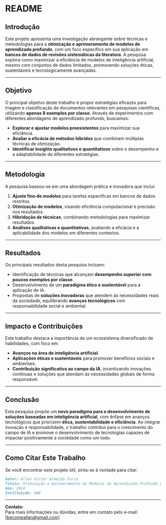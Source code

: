 # README

## Introdução

Este projeto apresenta uma investigação abrangente sobre técnicas e metodologias para a **otimização e aprimoramento de modelos de aprendizado profundo**, com um foco específico em sua aplicação em **bancos de dados de revisões sistemáticas da literatura**. A pesquisa explora como maximizar a eficiência de modelos de inteligência artificial, mesmo com conjuntos de dados limitados, promovendo soluções éticas, sustentáveis e tecnologicamente avançadas.

---

## Objetivo

O principal objetivo deste trabalho é propor estratégias eficazes para triagem e classificação de documentos relevantes em pesquisas científicas, utilizando **apenas 8 exemplos por classe**. Através de experimentos com diferentes abordagens de aprendizado profundo, buscamos:

- **Explorar e ajustar modelos preexistentes** para maximizar sua eficiência.
- **Avaliar a eficácia de métodos híbridos** que combinam múltiplas técnicas de otimização.
- **Identificar insights qualitativos e quantitativos** sobre o desempenho e a adaptabilidade de diferentes estratégias.

---

## Metodologia

A pesquisa baseou-se em uma abordagem prática e inovadora que inclui:

1. **Ajuste fino de modelos** para tarefas específicas em bancos de dados restritos.
2. **Otimização de modelos**, visando eficiência computacional e precisão nos resultados.
3. **Hibridação de técnicas**, combinando metodologias para maximizar resultados.
4. **Análises qualitativas e quantitativas**, avaliando a eficácia e a aplicabilidade dos modelos em diferentes contextos.

---

## Resultados

Os principais resultados desta pesquisa incluem:

- Identificação de técnicas que alcançam **desempenho superior com poucos exemplos por classe**.
- Desenvolvimento de um **paradigma ético e sustentável** para a aplicação de IA.
- Propostas de **soluções inovadoras** que atendem às necessidades reais da sociedade, equilibrando **avanços tecnológicos** com responsabilidade social e ambiental.

---

## Impacto e Contribuições

Este trabalho destaca a importância de um ecossistema diversificado de habilidades, com foco em:

- **Avanços na área de inteligência artificial**.
- **Aplicações éticas e sustentáveis** para promover benefícios sociais e ambientais.
- **Contribuição significativa ao campo da IA**, incentivando inovações contínuas e soluções que atendam às necessidades globais de forma responsável.

---

## Conclusão

Esta pesquisa propõe um **novo paradigma para o desenvolvimento de soluções baseadas em inteligência artificial**, com ênfase em avanços tecnológicos que priorizem **ética, sustentabilidade e eficiência**. Ao integrar inovação e responsabilidade, o trabalho contribui para o crescimento do campo de IA e promove o desenvolvimento de tecnologias capazes de impactar positivamente a sociedade como um todo.

---

## Como Citar Este Trabalho

Se você encontrar este projeto útil, sinta-se à vontade para citar:

```markdown
Autor: Allan Victor Almeida Faria  
Título: Otimização e Aprimoramento de Modelos de Aprendizado Profundo para Triagem de Documentos Científicos  
Ano: 2024  
Instituição: UNB  
```

---

**Contato:**  
Para mais informações ou dúvidas, entre em contato pelo e-mail: [becomeallan@gmail.com]